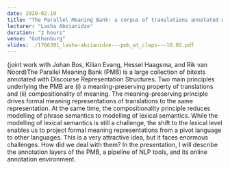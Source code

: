 ```yaml
---
date: 2020-02-10
title: "The Parallel Meaning Bank: a corpus of translations annotated with formal meaning representations"
lecturer: "Lasha Abzianidze"
duration: "2 hours"
venue: "Gothenburg"
slides: ./1766301_lasha-abzianidze---pmb_at_claps---10.02.pdf
---
```


(joint work with Johan Bos, Kilian Evang, Hessel Haagsma, and Rik van Noord)The Parallel Meaning Bank (PMB) is a large collection of bitexts annotated with Discourse Representation Structures. Two main principles underlying the PMB are (i) a meaning-preserving property of translations and (ii) compositionality of meaning. The meaning-preserving principle drives formal meaning representations of translations to the same representation. At the same time, the compositionality principle reduces modelling of phrase semantics to modelling of lexical semantics. While the modelling of lexical semantics is still a challenge, the shift to the lexical level enables us to project formal meaning representations from a pivot language to other languages. This is a very attractive idea, but it faces enormous challenges. How did we deal with them? In the presentation, I will describe the annotation layers of the PMB, a pipeline of NLP tools, and its online annotation environment.


